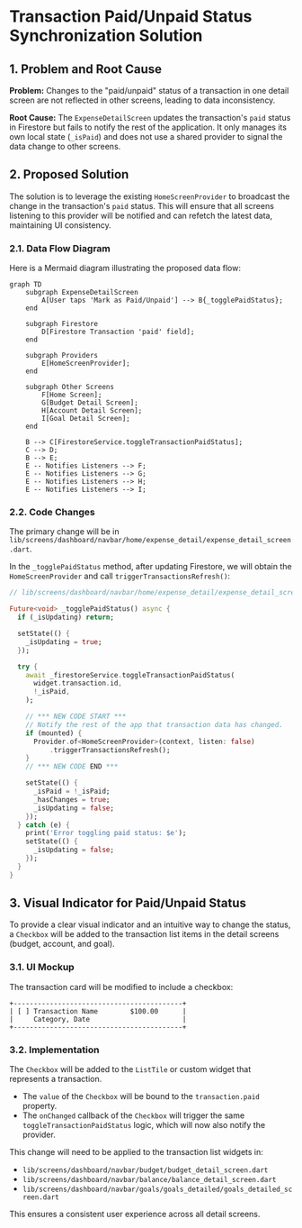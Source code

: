 # Transaction Paid/Unpaid Status Synchronization Solution

## 1. Problem and Root Cause

**Problem:** Changes to the "paid/unpaid" status of a transaction in one detail screen are not reflected in other screens, leading to data inconsistency.

**Root Cause:** The `ExpenseDetailScreen` updates the transaction's `paid` status in Firestore but fails to notify the rest of the application. It only manages its own local state (`_isPaid`) and does not use a shared provider to signal the data change to other screens.

## 2. Proposed Solution

The solution is to leverage the existing `HomeScreenProvider` to broadcast the change in the transaction's `paid` status. This will ensure that all screens listening to this provider will be notified and can refetch the latest data, maintaining UI consistency.

### 2.1. Data Flow Diagram

Here is a Mermaid diagram illustrating the proposed data flow:

```mermaid
graph TD
    subgraph ExpenseDetailScreen
        A[User taps 'Mark as Paid/Unpaid'] --> B{_togglePaidStatus};
    end

    subgraph Firestore
        D[Firestore Transaction 'paid' field];
    end

    subgraph Providers
        E[HomeScreenProvider];
    end

    subgraph Other Screens
        F[Home Screen];
        G[Budget Detail Screen];
        H[Account Detail Screen];
        I[Goal Detail Screen];
    end

    B --> C[FirestoreService.toggleTransactionPaidStatus];
    C --> D;
    B --> E;
    E -- Notifies Listeners --> F;
    E -- Notifies Listeners --> G;
    E -- Notifies Listeners --> H;
    E -- Notifies Listeners --> I;

```

### 2.2. Code Changes

The primary change will be in `lib/screens/dashboard/navbar/home/expense_detail/expense_detail_screen.dart`.

In the `_togglePaidStatus` method, after updating Firestore, we will obtain the `HomeScreenProvider` and call `triggerTransactionsRefresh()`:

```dart
// lib/screens/dashboard/navbar/home/expense_detail/expense_detail_screen.dart

Future<void> _togglePaidStatus() async {
  if (_isUpdating) return;

  setState(() {
    _isUpdating = true;
  });

  try {
    await _firestoreService.toggleTransactionPaidStatus(
      widget.transaction.id,
      !_isPaid,
    );

    // *** NEW CODE START ***
    // Notify the rest of the app that transaction data has changed.
    if (mounted) {
      Provider.of<HomeScreenProvider>(context, listen: false)
          .triggerTransactionsRefresh();
    }
    // *** NEW CODE END ***

    setState(() {
      _isPaid = !_isPaid;
      _hasChanges = true;
      _isUpdating = false;
    });
  } catch (e) {
    print('Error toggling paid status: $e');
    setState(() {
      _isUpdating = false;
    });
  }
}
```

## 3. Visual Indicator for Paid/Unpaid Status

To provide a clear visual indicator and an intuitive way to change the status, a `Checkbox` will be added to the transaction list items in the detail screens (budget, account, and goal).

### 3.1. UI Mockup

The transaction card will be modified to include a checkbox:

```
+------------------------------------------+
| [ ] Transaction Name        $100.00      |
|     Category, Date                       |
+------------------------------------------+
```

### 3.2. Implementation

The `Checkbox` will be added to the `ListTile` or custom widget that represents a transaction.

*   The `value` of the `Checkbox` will be bound to the `transaction.paid` property.
*   The `onChanged` callback of the `Checkbox` will trigger the same `toggleTransactionPaidStatus` logic, which will now also notify the provider.

This change will need to be applied to the transaction list widgets in:

*   `lib/screens/dashboard/navbar/budget/budget_detail_screen.dart`
*   `lib/screens/dashboard/navbar/balance/balance_detail_screen.dart`
*   `lib/screens/dashboard/navbar/goals/goals_detailed/goals_detailed_screen.dart`

This ensures a consistent user experience across all detail screens.
